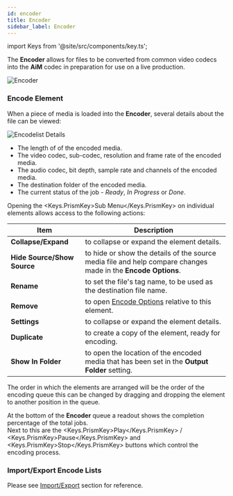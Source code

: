 ```yaml
---
id: encoder
title: Encoder
sidebar_label: Encoder
---
```


import Keys from '@site/src/components/key.ts';

The **Encoder** allows for files to be converted from common video codecs into the **AiM** codec in preparation for use on a live production.

![Encoder](/prism-images/encoder/player-encoder.png)

### Encode Element

When a piece of media is loaded into the **Encoder**, several details about the file can be viewed:

![Encodelist Details](/prism-images/encoder/encoder-details.png)

- The length of of the encoded media.
- The video codec, sub-codec, resolution and frame rate of the encoded media.
- The audio codec, bit depth, sample rate and channels of the encoded media.
- The destination folder of the encoded media.
- The current status of the job - _Ready_, _In Progress_ or _Done_.

Opening the <Keys.PrismKey>Sub Menu</Keys.PrismKey> on individual elements allows access to the following actions:

| Item | Description |
|---------|-------------|
| **Collapse/Expand**  | to collapse or expand the element details.  |
| **Hide Source/Show Source**  | to hide or show the details of the source media file and help compare changes made in the **Encode Options**. |
| **Rename**  | to set the file's tag name, to be used as the destination file name. |
| **Remove**  | to open [Encode Options](./encode-options.md) relative to this element. |
| **Settings**  | to collapse or expand the element details.  |
| **Duplicate**  | to create a copy of the element, ready for encoding. |
| **Show In Folder**  | to open the location of the encoded media that has been set in the **Output Folder** setting. |

The order in which the elements are arranged will be the order of the encoding queue this can be changed by dragging and dropping the element to another position in the queue.

At the bottom of the **Encoder** queue a readout shows the completion percentage of the total jobs.  
Next to this are the <Keys.PrismKey>Play</Keys.PrismKey> / <Keys.PrismKey>Pause</Keys.PrismKey> and <Keys.PrismKey>Stop</Keys.PrismKey> buttons which control the encoding process.

### Import/Export Encode Lists

Please see [Import/Export](../quick-start/import-export.md) section for reference.
